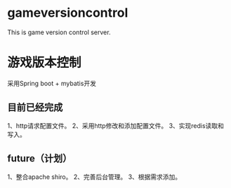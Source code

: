 # gameversioncontrol
This is game version control server.

# 游戏版本控制
采用Spring boot + mybatis开发

## 目前已经完成
1、http请求配置文件。
2、采用http修改和添加配置文件。
3、实现redis读取和写入。

## future（计划）
1、整合apache shiro。
2、完善后台管理。
3、根据需求添加。
